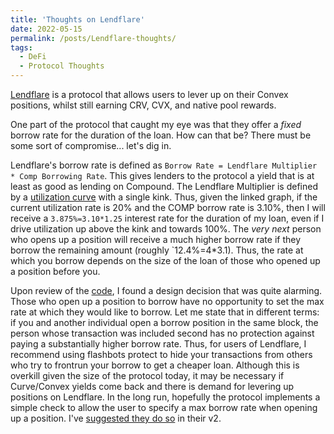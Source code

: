 ```yaml
---
title: 'Thoughts on Lendflare'
date: 2022-05-15
permalink: /posts/Lendflare-thoughts/
tags:
  - DeFi
  - Protocol Thoughts
---
```


[Lendflare](https://lendflare.finance) is a protocol that allows users to lever up on their Convex positions, whilst still earning CRV, CVX, and native pool rewards. 

One part of the protocol that caught my eye was that they offer a *fixed* borrow rate for the duration of the loan. How can that be? There must be some sort of compromise... let's dig in.

Lendflare's borrow rate is defined as `Borrow Rate = Lendflare Multiplier * Comp Borrowing Rate`. This gives lenders to the protocol a yield that is at least as good as lending on Compound. The Lendflare Multiplier is defined by a [utilization curve](https://en-docs.lendflare.finance/lend-flare-v1/borrow-asset#li-lv-ji-suan) with a single kink. Thus, given the linked graph, if the current utilization rate is 20% and the COMP borrow rate is 3.10%, then I will receive a `3.875%=3.10*1.25` interest rate for the duration of my loan, even if I drive utilization up above the kink and towards 100%. The *very next* person who opens up a position will receive a much higher borrow rate if they borrow the remaining amount (roughly `12.4%=4*3.1). Thus, the rate at which you borrow depends on the size of the loan of those who opened up a position before you. 

Upon review of the [code](https://github.com/LendFlare/lendflare_finance_contracts/blob/main/contracts/LendingMarket.sol#L218), I found a design decision that was quite alarming. Those who open up a position to borrow have no opportunity to set the max rate at which they would like to borrow. Let me state that in different terms: if you and another individual open a borrow position in the same block, the person whose transaction was included second has no protection against paying a substantially higher borrow rate. Thus, for users of Lendflare, I recommend using flashbots protect to hide your transactions from others who try to frontrun your borrow to get a cheaper loan. Although this is overkill given the size of the protocol today, it may be necessary if Curve/Convex yields come back and there is demand for levering up positions on Lendflare. In the long run, hopefully the protocol implements a simple check to allow the user to specify a max borrow rate when opening up a position. I've [suggested they do so](https://discord.com/channels/909992314024390706/956934066559660082/979781106582818876) in their v2. 